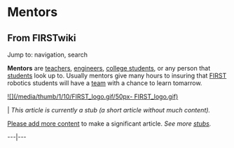 # Mentors

## From FIRSTwiki

Jump to: navigation, search

**Mentors** are [teachers](Teachers "Teachers"), [engineers](Engineers "Engineers"), [college students](College_students "College students"), or any person that [students](Students "Students") look up to. Usually mentors give many hours to insuring that [FIRST](first) robotics students will have a [team](Team "Team") with a chance to learn tomarrow.

[![](/media/thumb/1/10/FIRST_logo.gif/50px-
FIRST_logo.gif)](Image:FIRST_logo.gif)

| _This article is currently a stub (a short article without much content)._

[Please add more content](http://www.firstwiki.net/index.php?title=Mentors&action=edit "http://www.firstwiki.net/index.php?title=Mentors&action=edit") to make a significant article. _See more [stubs](Special:Shortpages "Special:Shortpages")._

---|---
